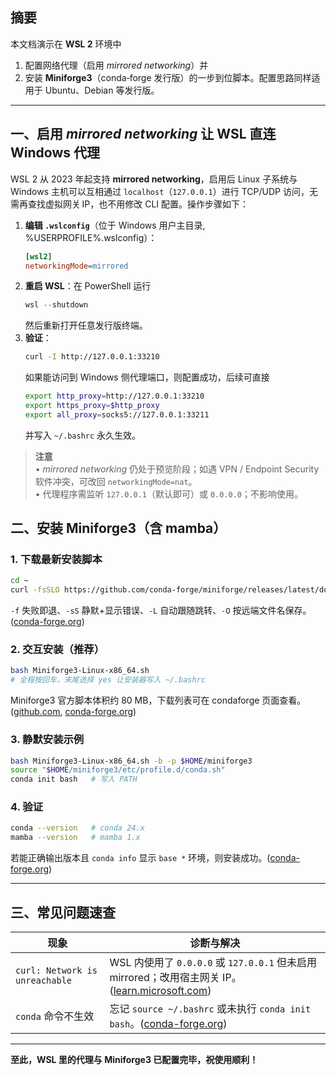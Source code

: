 ## 摘要
本文档演示在 **WSL 2** 环境中
1. 配置网络代理（启用 *mirrored networking*）并
2. 安装 **Miniforge3**（conda‑forge 发行版）的一步到位脚本。配置思路同样适用于 Ubuntu、Debian 等发行版。

---

## 一、启用 *mirrored networking* 让 WSL 直连 Windows 代理

WSL 2 从 2023 年起支持 **mirrored networking**，启用后 Linux 子系统与 Windows 主机可以互相通过 `localhost`（`127.0.0.1`）进行 TCP/UDP 访问，无需再查找虚拟网关 IP，也不用修改 CLI 配置。操作步骤如下：

1. **编辑 `.wslconfig`**（位于 Windows 用户主目录, %USERPROFILE%\.wslconfig）：  
   ```ini
   [wsl2]
   networkingMode=mirrored
   ```
2. **重启 WSL**：在 PowerShell 运行  
   ```powershell
   wsl --shutdown
   ```  
   然后重新打开任意发行版终端。
3. **验证**：  
   ```bash
   curl -I http://127.0.0.1:33210
   ```  
   如果能访问到 Windows 侧代理端口，则配置成功，后续可直接  
   ```bash
   export http_proxy=http://127.0.0.1:33210
   export https_proxy=$http_proxy
   export all_proxy=socks5://127.0.0.1:33211
   ```  
   并写入 `~/.bashrc` 永久生效。

> **注意**  
> • *mirrored networking* 仍处于预览阶段；如遇 VPN / Endpoint Security 软件冲突，可改回 `networkingMode=nat`。  
> • 代理程序需监听 `127.0.0.1`（默认即可）或 `0.0.0.0`；不影响使用。

## 二、安装 Miniforge3（含 mamba）

### 1. 下载最新安装脚本

```bash
cd ~
curl -fsSLO https://github.com/conda-forge/miniforge/releases/latest/download/Miniforge3-Linux-x86_64.sh
```
`-f` 失败即退、`-sS` 静默+显示错误、`-L` 自动跟随跳转、`-O` 按远端文件名保存。([conda-forge.org](https://conda-forge.org/download/?utm_source=chatgpt.com))

### 2. 交互安装（推荐）

```bash
bash Miniforge3-Linux-x86_64.sh
# 全程按回车，末尾选择 yes 让安装器写入 ~/.bashrc
```
Miniforge3 官方脚本体积约 80 MB，下载列表可在 condaforge 页面查看。([github.com](https://github.com/conda-forge/miniforge?utm_source=chatgpt.com), [conda-forge.org](https://conda-forge.org/miniforge/?utm_source=chatgpt.com))

### 3. 静默安装示例

```bash
bash Miniforge3-Linux-x86_64.sh -b -p $HOME/miniforge3
source "$HOME/miniforge3/etc/profile.d/conda.sh"
conda init bash   # 写入 PATH
```

### 4. 验证

```bash
conda --version   # conda 24.x
mamba --version   # mamba 1.x
```
若能正确输出版本且 `conda info` 显示 `base *` 环境，则安装成功。([conda-forge.org](https://conda-forge.org/download/?utm_source=chatgpt.com))

---

## 三、常见问题速查

| 现象 | 诊断与解决 |
| --- | --- |
| `curl: Network is unreachable` | WSL 内使用了 `0.0.0.0` 或 `127.0.0.1` 但未启用 mirrored；改用宿主网关 IP。([learn.microsoft.com](https://learn.microsoft.com/en-us/windows/wsl/networking?utm_source=chatgpt.com)) |
| `conda` 命令不生效 | 忘记 `source ~/.bashrc` 或未执行 `conda init bash`。([conda-forge.org](https://conda-forge.org/download/?utm_source=chatgpt.com)) |

---

**至此，WSL 里的代理与 Miniforge3 已配置完毕，祝使用顺利！**

